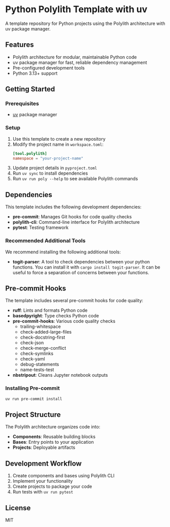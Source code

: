 # Python Polylith Template with uv

A template repository for Python projects using the Polylith architecture with uv package manager.

## Features

- Polylith architecture for modular, maintainable Python code
- uv package manager for fast, reliable dependency management
- Pre-configured development tools
- Python 3.13+ support

## Getting Started

### Prerequisites

- [uv](https://github.com/astral-sh/uv) package manager

### Setup

1. Use this template to create a new repository
2. Modify the project name in `workspace.toml`:
   ```toml
   [tool.polylith]
   namespace = "your-project-name"
   ```
3. Update project details in `pyproject.toml`
4. Run `uv sync` to install dependencies
5. Run `uv run poly --help` to see available Polylith commands

## Dependencies

This template includes the following development dependencies:

- **pre-commit**: Manages Git hooks for code quality checks
- **polylith-cli**: Command-line interface for Polylith architecture
- **pytest**: Testing framework

### Recommended Additional Tools

We recommend installing the following additional tools:

- **togit-parser**: A tool to check dependencies between your python functions. You can install it with `cargo install togit-parser`. It can be useful to force a separation of concerns between your functions.

## Pre-commit Hooks

The template includes several pre-commit hooks for code quality:

- **ruff**: Lints and formats Python code
- **basedpyright**: Type checks Python code
- **pre-commit-hooks**: Various code quality checks
  - trailing-whitespace
  - check-added-large-files
  - check-docstring-first
  - check-json
  - check-merge-conflict
  - check-symlinks
  - check-yaml
  - debug-statements
  - name-tests-test
- **nbstripout**: Cleans Jupyter notebook outputs

### Installing Pre-commit

```bash
uv run pre-commit install
```

## Project Structure

The Polylith architecture organizes code into:

- **Components**: Reusable building blocks
- **Bases**: Entry points to your application
- **Projects**: Deployable artifacts

## Development Workflow

1. Create components and bases using Polylith CLI
2. Implement your functionality
3. Create projects to package your code
4. Run tests with `uv run pytest`

## License

MIT
